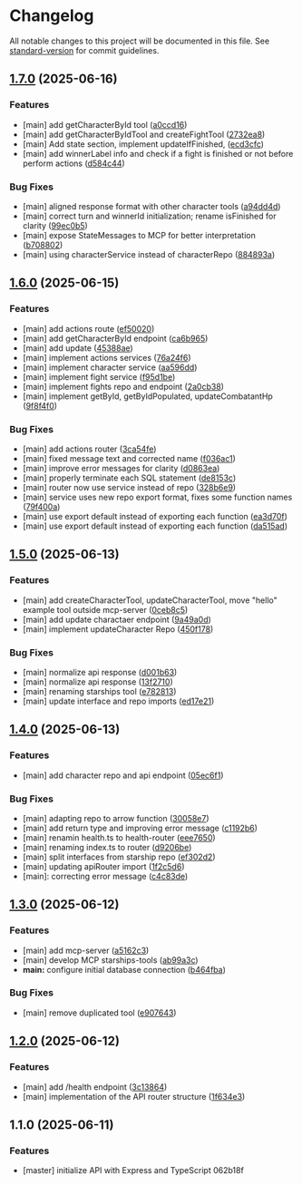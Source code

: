 # Changelog

All notable changes to this project will be documented in this file. See [standard-version](https://github.com/conventional-changelog/standard-version) for commit guidelines.

## [1.7.0](https://github.com/GermanBerdi/star-wars/compare/v1.6.0...v1.7.0) (2025-06-16)


### Features

* [main] add getCharacterById tool ([a0ccd16](https://github.com/GermanBerdi/star-wars/commit/a0ccd169efcff59d991bc7773217c93489551f68))
* [main] add getCharacterByIdTool and createFightTool ([2732ea8](https://github.com/GermanBerdi/star-wars/commit/2732ea8d260c91af09b183b6390446d64cd7be8f))
* [main] Add state section, implement updateIfFinished, ([ecd3cfc](https://github.com/GermanBerdi/star-wars/commit/ecd3cfcb4d370973eff1e477a3685de7984d36c8))
* [main] add winnerLabel info and check if a fight is finished or not before perform actions ([d584c44](https://github.com/GermanBerdi/star-wars/commit/d584c4446a69f0f89140a78f0ad2c8ae4655d53f))


### Bug Fixes

* [main] aligned response format with other character tools ([a94dd4d](https://github.com/GermanBerdi/star-wars/commit/a94dd4d68cb1c868c70ede892c56fcb81c28f949))
* [main] correct turn and winnerId initialization; rename isFinished for clarity ([99ec0b5](https://github.com/GermanBerdi/star-wars/commit/99ec0b5f98ef52838f977f2aa61f94456e33c5d2))
* [main] expose StateMessages to MCP for better interpretation ([b708802](https://github.com/GermanBerdi/star-wars/commit/b70880243e4b08cb5c3f252ec170e2027b8a5eee))
* [main] using characterService instead of characterRepo ([884893a](https://github.com/GermanBerdi/star-wars/commit/884893a0134a0ad7d315df28f1204523ba003058))

## [1.6.0](https://github.com/GermanBerdi/star-wars/compare/v1.5.0...v1.6.0) (2025-06-15)


### Features

* [main] add actions route ([ef50020](https://github.com/GermanBerdi/star-wars/commit/ef50020d3898c8f8196db51c0e6652f0187ebc8f))
* [main] add getCharacterById endpoint ([ca6b965](https://github.com/GermanBerdi/star-wars/commit/ca6b96521f2219d3d60368439b4cfa1091ac7c07))
* [main] add update ([45388ae](https://github.com/GermanBerdi/star-wars/commit/45388ae2314ec2ff07736ac6a85c56bb9170f72a))
* [main] implement actions services ([76a24f6](https://github.com/GermanBerdi/star-wars/commit/76a24f69ab5214f1576b58b942032fcde2aa6793))
* [main] implement character service ([aa596dd](https://github.com/GermanBerdi/star-wars/commit/aa596dd97832fe000ff954d178748fa3a5a05f67))
* [main] implement fight service ([f95d1be](https://github.com/GermanBerdi/star-wars/commit/f95d1be88a1b599ef60d546805a179601d97fbcb))
* [main] implement fights repo and endpoint ([2a0cb38](https://github.com/GermanBerdi/star-wars/commit/2a0cb381044af3a7eafcbb6337e2602457c8ffee))
* [main] implement getById, getByIdPopulated, updateCombatantHp ([9f8f4f0](https://github.com/GermanBerdi/star-wars/commit/9f8f4f08339941421e7c16f2ebb2c1e5b938d354))


### Bug Fixes

* [main] add actions router ([3ca54fe](https://github.com/GermanBerdi/star-wars/commit/3ca54feb9bcdcd3d54fb9b2e7850c05e2a56f349))
* [main] fixed message text and corrected name ([f036ac1](https://github.com/GermanBerdi/star-wars/commit/f036ac168dc3f11fc9bdfe79e8075d046180a78b))
* [main] improve error messages for clarity ([d0863ea](https://github.com/GermanBerdi/star-wars/commit/d0863ea2a1882a2627c0384488e8566f9ccfef00))
* [main] properly terminate each SQL statement ([de8153c](https://github.com/GermanBerdi/star-wars/commit/de8153c1ecc2a4c1665f8b9392dfeffe9f35780e))
* [main] router now use service instead of repo ([328b6e9](https://github.com/GermanBerdi/star-wars/commit/328b6e90d5f856fdb47113a886985d354af71529))
* [main] service uses new repo export format, fixes some function names ([79f400a](https://github.com/GermanBerdi/star-wars/commit/79f400a6877b39aaa8b688ae0aed54ea72f52c77))
* [main] use export default instead of exporting each function ([ea3d70f](https://github.com/GermanBerdi/star-wars/commit/ea3d70f4e6528ccd9bc56605c11137d11a7ce3c1))
* [main] use export default instead of exporting each function ([da515ad](https://github.com/GermanBerdi/star-wars/commit/da515ad546758f1b6bb690292a1a03c643e9f849))

## [1.5.0](https://github.com/GermanBerdi/star-wars/compare/v1.4.0...v1.5.0) (2025-06-13)


### Features

* [main] add createCharacterTool, updateCharacterTool, move "hello" example tool outside mcp-server ([0ceb8c5](https://github.com/GermanBerdi/star-wars/commit/0ceb8c5b757195d4b628d96ac86b67f1ad87fae0))
* [main] add update charactaer endpoint ([9a49a0d](https://github.com/GermanBerdi/star-wars/commit/9a49a0d7159f83dca77157bd66fcffbf60b2a339))
* [main] implement updateCharacter Repo ([450f178](https://github.com/GermanBerdi/star-wars/commit/450f17853edc143bd1566bc0a6b667b3c674b4a9))


### Bug Fixes

* [main] normalize api response ([d001b63](https://github.com/GermanBerdi/star-wars/commit/d001b63bc21af9616e11f74de14e36cf821a064f))
* [main] normalize api response ([13f2710](https://github.com/GermanBerdi/star-wars/commit/13f271031a8315611601508b66913cd39c95020d))
* [main] renaming starships tool ([e782813](https://github.com/GermanBerdi/star-wars/commit/e782813fc581727fd6b39d4fba3ceb19d06a04dc))
* [main] update interface and repo imports ([ed17e21](https://github.com/GermanBerdi/star-wars/commit/ed17e2160e23d6bd0241286e711b9c108dd20e33))

## [1.4.0](https://github.com/GermanBerdi/star-wars/compare/v1.3.0...v1.4.0) (2025-06-13)


### Features

* [main] add character repo and api endpoint ([05ec6f1](https://github.com/GermanBerdi/star-wars/commit/05ec6f1fb9851ce79ecf1d60f057e6affbe36c00))


### Bug Fixes

* [main] adapting repo to arrow function ([30058e7](https://github.com/GermanBerdi/star-wars/commit/30058e7246d16774f033954b63b6766b537b8758))
* [main] add return type and improving error message ([c1192b6](https://github.com/GermanBerdi/star-wars/commit/c1192b68106c29e7c67cc617f87ecc287c25976d))
* [main] renamin health.ts to health-router ([eee7650](https://github.com/GermanBerdi/star-wars/commit/eee76501915f2a9536e0e98a5c2a77516faf7ce5))
* [main] renaming index.ts to router ([d9206be](https://github.com/GermanBerdi/star-wars/commit/d9206bee799caa9aa501949a4fb4ff0f472dd056))
* [main] split interfaces from starship repo ([ef302d2](https://github.com/GermanBerdi/star-wars/commit/ef302d2c849f138ec973f6eed7ea69059afb1e12))
* [main] updating apiRouter import ([1f2c5d6](https://github.com/GermanBerdi/star-wars/commit/1f2c5d652d4ff9d4cad234a772ea97a196a95a9e))
* [main]: correcting error message ([c4c83de](https://github.com/GermanBerdi/star-wars/commit/c4c83de044cfd3fbf0bc02fa3fb2c470b41aae1d))

## [1.3.0](https://github.com/GermanBerdi/star-wars/compare/v1.2.0...v1.3.0) (2025-06-12)


### Features

* [main] add mcp-server ([a5162c3](https://github.com/GermanBerdi/star-wars/commit/a5162c37fa0b53664ae86b889d2efb00cf15c9c5))
* [main] develop MCP starships-tools ([ab99a3c](https://github.com/GermanBerdi/star-wars/commit/ab99a3c928d4cbba2def9955f4da2c2bea4f13c6))
* **main:** configure initial database connection ([b464fba](https://github.com/GermanBerdi/star-wars/commit/b464fba6d4ec52bae7c269052b10940e59a774ba))


### Bug Fixes

* [main] remove duplicated tool ([e907643](https://github.com/GermanBerdi/star-wars/commit/e9076432dce57e9970816f928b1da132a9387b24))

## [1.2.0](https://github.com/GermanBerdi/star-wars/compare/v1.1.0...v1.2.0) (2025-06-12)


### Features

* [main] add /health endpoint ([3c13864](https://github.com/GermanBerdi/star-wars/commit/3c138641c51564f2cd7fa4ed1be904465d455547))
* [main] implementation of the API router structure ([1f634e3](https://github.com/GermanBerdi/star-wars/commit/1f634e3a82f74e3abd4b89f0e6982b34b7298147))

## 1.1.0 (2025-06-11)


### Features

* [master] initialize API with Express and TypeScript 062b18f
